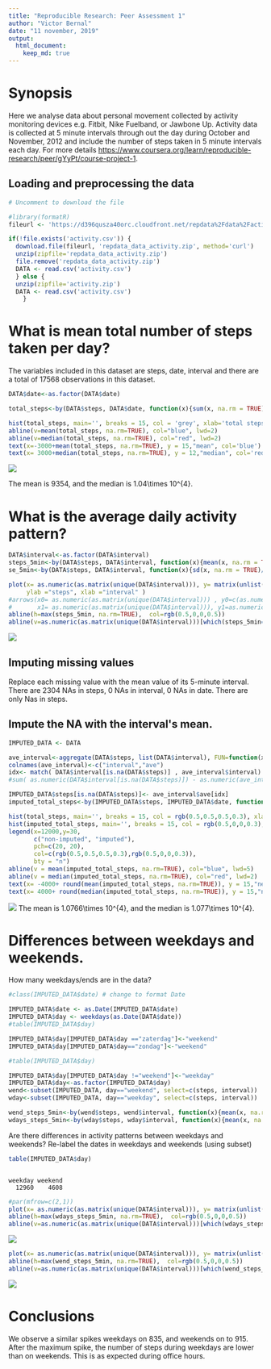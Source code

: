 ```yaml
---
title: "Reproducible Research: Peer Assessment 1"
author: "Victor Bernal"
date: "11 november, 2019"
output: 
  html_document:
    keep_md: true
---
```




# Synopsis

Here we analyse data about personal movement collected by activity monitoring devices e.g. Fitbit, Nike Fuelband, or Jawbone Up. Activity data is collected at 5 minute intervals through out the day during October and November, 2012 and include the number of steps taken in 5 minute intervals each day. For more details <https://www.coursera.org/learn/reproducible-research/peer/gYyPt/course-project-1>.

## Loading and preprocessing the data

```r
# Uncomment to download the file

#library(formatR)
fileurl <- 'https://d396qusza40orc.cloudfront.net/repdata%2Fdata%2Factivity.zip'

if(!file.exists('activity.csv')) {
  download.file(fileurl, 'repdata_data_activity.zip', method='curl')
  unzip(zipfile='repdata_data_activity.zip')
  file.remove('repdata_data_activity.zip')
  DATA <- read.csv('activity.csv')
  } else {
  unzip(zipfile='activity.zip')
  DATA <- read.csv('activity.csv')
    }
```

# What is mean total number of steps taken per day?
The variables included in this dataset are 
steps, date, interval and there are a total of 
17568 observations in this dataset. 


```r
DATA$date<-as.factor(DATA$date)

total_steps<-by(DATA$steps, DATA$date, function(x){sum(x, na.rm = TRUE)} )

hist(total_steps, main='', breaks = 15, col = 'grey', xlab='total steps by day', ylim=c(0,30))
abline(v=mean(total_steps, na.rm=TRUE), col="blue", lwd=2)
abline(v=median(total_steps, na.rm=TRUE), col="red", lwd=2)
text(x=-3000+mean(total_steps, na.rm=TRUE), y = 15,"mean", col='blue')
text(x= 3000+median(total_steps, na.rm=TRUE), y = 12,"median", col='red')
```

![](PA1_template_files/figure-html/unnamed-chunk-2-1.png)<!-- -->

The mean is 9354, and the median is 1.04\times 10^{4}.

# What is the average daily activity pattern?

```r
DATA$interval<-as.factor(DATA$interval)
steps_5min<-by(DATA$steps, DATA$interval, function(x){mean(x, na.rm = TRUE)} )
se_5min<-by(DATA$steps, DATA$interval, function(x){sd(x, na.rm = TRUE)/sqrt(sum(!is.na(x)))} )

plot(x= as.numeric(as.matrix(unique(DATA$interval))), y= matrix(unlist(steps_5min)), type="l",
     ylab ="steps", xlab ="interval" )
#arrows(x0= as.numeric(as.matrix(unique(DATA$interval))) , y0=c(as.numeric(steps_5min-2*se_5min)), 
#       x1= as.numeric(as.matrix(unique(DATA$interval))), y1=as.numeric(steps_5min+2*se_5min), length=0.05, angle=90, code=3, col=rgb(0.1,0.1,0.1,0.5))
abline(h=max(steps_5min, na.rm=TRUE),  col=rgb(0.5,0,0,0.5))
abline(v=as.numeric(as.matrix(unique(DATA$interval)))[which(steps_5min==max(steps_5min, na.rm=TRUE))], col=rgb(0.5,0,0,0.5))
```

![](PA1_template_files/figure-html/unnamed-chunk-3-1.png)<!-- -->

## Imputing missing values
Replace each missing value with the mean value of its 5-minute interval. There are
2304 NAs in steps,
0 NAs in interval,
0 NAs in date. There are only Nas in steps.

## Impute the NA with the interval's mean. 


```r
IMPUTED_DATA <- DATA 

ave_interval<-aggregate(DATA$steps, list(DATA$interval), FUN=function(x){mean(x,na.rm=TRUE)})
colnames(ave_interval)<-c("interval","ave")
idx<- match( DATA$interval[is.na(DATA$steps)] , ave_interval$interval)
#sum( as.numeric(DATA$interval[is.na(DATA$steps)]) - as.numeric(ave_interval$interval[idx]) )

IMPUTED_DATA$steps[is.na(DATA$steps)]<- ave_interval$ave[idx] 
imputed_total_steps<-by(IMPUTED_DATA$steps, IMPUTED_DATA$date, function(x){sum(x, na.rm = TRUE)} )
```

```r
hist(total_steps, main='', breaks = 15, col = rgb(0.5,0.5,0.5,0.3), xlab='total steps by day' , ylim = c(0,30))
hist(imputed_total_steps, main='', breaks = 15, col = rgb(0.5,0,0,0.3),  add=TRUE)
legend(x=12000,y=30, 
       c("non-imputed", "imputed"), 
       pch=c(20, 20), 
       col=c(rgb(0.5,0.5,0.5,0.3),rgb(0.5,0,0,0.3)), 
       bty = "n")
abline(v = mean(imputed_total_steps, na.rm=TRUE), col="blue", lwd=5)
abline(v = median(imputed_total_steps, na.rm=TRUE), col="red", lwd=2)
text(x= -4000+ round(mean(imputed_total_steps, na.rm=TRUE)), y = 15,"new mean", col='blue')
text(x= 4000+ round(median(imputed_total_steps, na.rm=TRUE)), y = 15,"new median", col='red')
```

![](PA1_template_files/figure-html/unnamed-chunk-5-1.png)<!-- -->
The mean is 1.0766\times 10^{4}, and the median is 1.077\times 10^{4}.

# Differences between weekdays and weekends.
How many weekdays/ends are in the data?

```r
#class(IMPUTED_DATA$date) # change to format Date

IMPUTED_DATA$date <- as.Date(IMPUTED_DATA$date)
IMPUTED_DATA$day <- weekdays(as.Date(DATA$date))
#table(IMPUTED_DATA$day)

IMPUTED_DATA$day[IMPUTED_DATA$day =="zaterdag"]<-"weekend"
IMPUTED_DATA$day[IMPUTED_DATA$day=="zondag"]<-"weekend"

#table(IMPUTED_DATA$day)

IMPUTED_DATA$day[IMPUTED_DATA$day !="weekend"]<-"weekday"
IMPUTED_DATA$day<-as.factor(IMPUTED_DATA$day)
wend<-subset(IMPUTED_DATA, day=="weekend", select=c(steps, interval))
wday<-subset(IMPUTED_DATA, day=="weekday", select=c(steps, interval))

wend_steps_5min<-by(wend$steps, wend$interval, function(x){mean(x, na.rm = TRUE)} )
wdays_steps_5min<-by(wday$steps, wday$interval, function(x){mean(x, na.rm = TRUE)} )
```
Are there differences in activity patterns between weekdays and weekends?
Re-label the dates in weekdays and weekends (using subset)

```r
table(IMPUTED_DATA$day)
```

```

weekday weekend 
  12960    4608 
```

```r
#par(mfrow=c(2,1))
plot(x= as.numeric(as.matrix(unique(DATA$interval))), y= matrix(unlist(wdays_steps_5min)), type = "l", col='red', ylab='steps weekdays', xlab='interval' , ylim=c(0,210))
abline(h=max(wdays_steps_5min, na.rm=TRUE),  col=rgb(0.5,0,0,0.5))
abline(v=as.numeric(as.matrix(unique(DATA$interval)))[which(wdays_steps_5min==max(wdays_steps_5min, na.rm=TRUE))], col=rgb(0.5,0,0,0.5))
```

![](PA1_template_files/figure-html/unnamed-chunk-7-1.png)<!-- -->

```r
plot(x= as.numeric(as.matrix(unique(DATA$interval))), y= matrix(unlist(wend_steps_5min)), type = "l", col='blue', ylab='steps weekeneds', xlab='interval', ylim=c(0,210))
abline(h=max(wend_steps_5min, na.rm=TRUE),  col=rgb(0.5,0,0,0.5))
abline(v=as.numeric(as.matrix(unique(DATA$interval)))[which(wend_steps_5min==max(wend_steps_5min, na.rm=TRUE))], col=rgb(0.5,0,0,0.5))
```

![](PA1_template_files/figure-html/unnamed-chunk-7-2.png)<!-- -->

# Conclusions
We observe a similar spikes weekdays on 835, and weekends on to 915. After the maximum spike, the number of steps during weekdays are lower than on weekends. This is as expected during office hours.   
